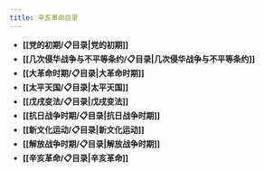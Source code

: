 ```yaml
---
title: 辛亥革命目录
---
```

- **[[党的初期/📋目录|党的初期]]**
- **[[几次侵华战争与不平等条约/📋目录|几次侵华战争与不平等条约]]**
- **[[大革命时期/📋目录|大革命时期]]**
- **[[太平天国/📋目录|太平天国]]**
- **[[戊戌变法/📋目录|戊戌变法]]**
- **[[抗日战争时期/📋目录|抗日战争时期]]**
- **[[新文化运动/📋目录|新文化运动]]**
- **[[解放战争时期/📋目录|解放战争时期]]**
- **[[辛亥革命/📋目录|辛亥革命]]**
